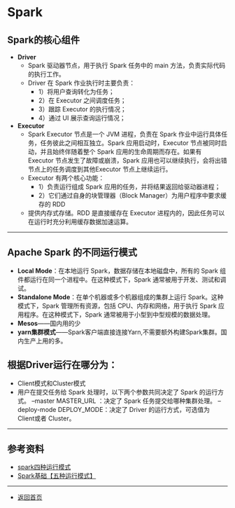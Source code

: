# Spark

## Spark的核心组件 
  - **Driver**
    - Spark 驱动器节点，用于执行 Spark 任务中的 main 方法，负责实际代码的执行工作。
    - Driver 在 Spark 作业执行时主要负责：
      - 1）将用户查询转化为任务；
      - 2）在 Executor 之间调度任务；
      - 3）跟踪 Executor 的执行情况；
      - 4）通过 UI 展示查询运行情况；
  - **Executor**
    - Spark Executor 节点是一个 JVM 进程，负责在 Spark 作业中运行具体任务，任务彼此之间相互独立。Spark 应用启动时，Executor 节点被同时启动，并且始终伴随着整个 Spark 应用的生命周期而存在。如果有 Executor 节点发生了故障或崩溃，Spark 应用也可以继续执行，会将出错节点上的任务调度到其他Executor 节点上继续运行。
    - Executor 有两个核心功能：
      - 1）负责运行组成 Spark 应用的任务，并将结果返回给驱动器进程；
      - 2）它们通过自身的块管理器（Block Manager）为用户程序中要求缓存的 RDD
    - 提供内存式存储。RDD 是直接缓存在 Executor 进程内的，因此任务可以在运行时充分利用缓存数据加速运算。

---

## Apache Spark 的不同运行模式
  - **Local Mode**：在本地运行 Spark，数据存储在本地磁盘中，所有的 Spark 组件都运行在同一个进程中。在这种模式下，Spark 通常被用于开发、测试和调试。
  - **Standalone Mode**：在单个机器或多个机器组成的集群上运行 Spark。这种模式下，Spark 管理所有资源，包括 CPU、内存和网络，用于执行 Spark 应用程序。在这种模式下，Spark 通常被用于小型到中型规模的数据处理。
  - **Mesos**——国内用的少
  - **yarn集群模式**——Spark客户端直接连接Yarn,不需要额外构建Spark集群。国内生产上用的多。

## 根据Driver运行在哪分为：
  - Client模式和Cluster模式
  - 用户在提交任务给 Spark 处理时，以下两个参数共同决定了 Spark 的运行方式。
    –master MASTER_URL ：决定了 Spark 任务提交给哪种集群处理。
    –deploy-mode DEPLOY_MODE：决定了 Driver 的运行方式，可选值为 Client或者 Cluster。


---
## 参考资料
   - [spark四种运行模式](https://www.jianshu.com/p/3d47d58dd48e)
   - [Spark基础【五种运行模式】](https://blog.csdn.net/weixin_43923463/article/details/126183803)
---

- [返回首页](../../README.md)
